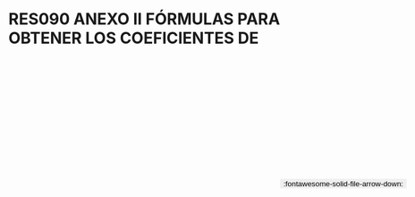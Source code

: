 
# RES090 ANEXO II FÓRMULAS PARA OBTENER LOS COEFICIENTES DE

<a href='../RES090 ANEXO II FÓRMULAS PARA OBTENER LOS COEFICIENTES DE.pdf' download>
<button class='md-button -primary' 
id='download-btn' style="position: fixed; top: 10%; right: 20px; 
        transform: translateY(-50%); z-index: 1000;  border: none; ">
:fontawesome-solid-file-arrow-down: 
</button>
</a>

<div 
    id='../RES090 ANEXO II FÓRMULAS PARA OBTENER LOS COEFICIENTES DE.pdf' 
    data-pdf-url='../RES090 ANEXO II FÓRMULAS PARA OBTENER LOS COEFICIENTES DE.pdf'
    style=' width: 100%; height: auto;overflow: auto;'>
</div>

